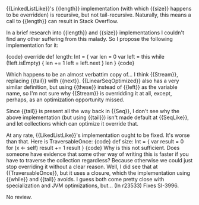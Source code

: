 {{LinkedListLike}}'s {{length}} implementation (with which {{size}} happens to be overridden) is recursive, but not tail-recursive. Naturally, this means a call to {{length}} can result in Stack Overflow.

In a brief research into {{length}} and {{size}} implementations I couldn't find any other suffering from this malady. So I propose the following implementation for it:

{code}
override def length: Int = {
  var len = 0
  var left = this
  while (!left.isEmpty) {
    len += 1
    left = left.next
  }
  len
}
{code}

Which happens to be an almost verbattim copy of... I think {{Stream}}, replacing {{tail}} with {{next}}. {{LinearSeqOptimized}} also has a very similar definition, but using {{these}} instead of {{left}} as the variable name, so I'm not sure why {{Stream}} is overridding it at all, except, perhaps, as an optimization opportunity missed.

Since {{tail}} is present all the way back in {{Seq}}, I don't see why the above implementation (but using {{tail}}) isn't made default at {{SeqLike}}, and let collections which can optimize it override that.

At any rate, {{LikedListLike}}'s implementation ought to be fixed.
It's worse than that.  Here is TraversableOnce:
{code}
def size: Int = {
  var result = 0	
  for (x <- self) result += 1
  result
}
{code}
Why is this not sufficient.  Does someone have evidence that some other way of writing this is faster if you have to traverse the collection regardless? Because otherwise we could just stop overriding it without a clear reason.
Well, I did see that at {{TraversableOnce}}, but it uses a closure, which the implementation using {{while}} and {{tail}} avoids. I guess both come pretty close with specialization and JVM optimizations, but...
(In r23533) Fixes SI-3996.

No review.
